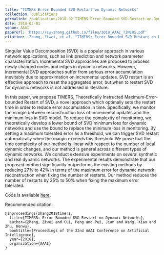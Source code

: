 ```yaml
---
title: "TIMERS Error Bounded SVD Restart on Dynamic Networks"
collection: publications
permalink: /publication/2018-02-TIMERS-Error-Bounded-SVD-Restart-on-Dynamic-Networks
date: 2018-02-01
venue: AAAI
paperurl: 'https://zw-zhang.github.io/files/2018_AAAI_TIMERS.pdf'
citation: 'Zhang, Ziwei, et al. "TIMERS: Error-Bounded SVD Restart on Dynamic Networks." Proceedings of the 32nd AAAI Conference on Artificial Intelligence (2018).'
---
```


Singular Value Decomposition (SVD) is a popular approach
in various network applications, such as link prediction and
network parameter characterization. Incremental SVD approaches
are proposed to process newly changed nodes and edges
in dynamic networks. However, incremental SVD approaches
suffer from serious error accumulation inevitably due to
approximation on incremental updates. SVD restart is an effective
approach to reset the aggregated error, but when to restart
SVD for dynamic networks is not addressed in literature.
  
In this paper, we propose TIMERS, Theoretically Instructed
Maximum-Error-bounded Restart of SVD, a novel approach
which optimally sets the restart time in order to reduce error
accumulation in time. Specifically, we monitor the margin
between reconstruction loss of incremental updates and the
minimum loss in SVD model. To reduce the complexity of
monitoring, we theoretically develop a lower bound of SVD
minimum loss for dynamic networks and use the bound to replace
the minimum loss in monitoring. By setting a maximum
tolerated error as a threshold, we can trigger SVD restart automatically
when the margin exceeds this threshold.We prove
that the time complexity of our method is linear with respect
to the number of local dynamic changes, and our method is
general across different types of dynamic networks. We conduct
extensive experiments on several synthetic and real dynamic
networks. The experimental results demonstrate that our
proposed method significantly outperforms the existing methods
by reducing 27% to 42% in terms of the maximum error
for dynamic network reconstruction when fixing the number
of restarts. Our method reduces the number of restarts by 25%
to 50% when fixing the maximum error tolerated.

Code is available [here](https://github.com/ZW-ZHANG/TIMERS).

Recommended citation: 
```
@inproceedings{zhang2018timers,
  title={TIMERS: Error-Bounded SVD Restart on Dynamic Networks},
  author={Zhang, Ziwei and Cui, Peng and Pei, Jian and Wang, Xiao and Zhu, Wenwu},
  booktitle={Proceedings of the 32nd AAAI Conference on Artificial Intelligence},
  year={2018},
  organization={AAAI}
}
```